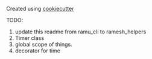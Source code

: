 Created using [cookiecutter](https://github.com/audreyr/cookiecutter-pypackage.git)


TODO:
1. update this readme from ramu_cli to ramesh_helpers
2. Timer class
3. global scope of things.
4. decorator for time
